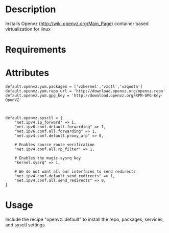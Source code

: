 Description
===========
Installs Openvz (http://wiki.openvz.org/Main_Page) container based virtualization for linux

Requirements
============

Attributes
==========
```
default.openvz.yum.packages = ['vzkernel','vzctl','vzquota']
default.openvz.yum.repo_url = 'http://download.openvz.org/openvz.repo'
default.openvz.yum.gpg_key = 'http://download.openvz.org/RPM-GPG-Key-OpenVZ'



default.openvz.sysctl = {
    "net.ipv4.ip_forward" => 1,
    "net.ipv6.conf.default.forwarding" => 1,
    "net.ipv6.conf.all.forwarding" => 1,
    "net.ipv4.conf.default.proxy_arp" => 0,

    # Enables source route verification
    "net.ipv4.conf.all.rp_filter" => 1,

    # Enables the magic-sysrq key
    "kernel.sysrq" => 1,

    # We do not want all our interfaces to send redirects
    "net.ipv4.conf.default.send_redirects" => 1,
    "net.ipv4.conf.all.send_redirects" => 0,
}
```

Usage
=====

Include the recipe "openvz::default" to install the repo, packages, services, and sysctl settings

